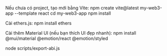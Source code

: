 Nếu chưa có project, tạo mới bằng Vite:
npm create vite@latest my-web3-app --template react
cd my-web3-app
npm install

Cài ethers.js:
npm install ethers

Cài thêm Material UI (nếu bạn thích UI đẹp nhanh):
npm install @mui/material @emotion/react @emotion/styled

node scripts/export-abi.js
